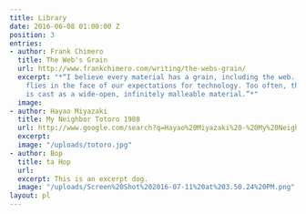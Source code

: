 ```yaml
---
title: Library
date: 2016-06-08 01:00:00 Z
position: 3
entries:
- author: Frank Chimero
  title: The Web's Grain
  url: http://www.frankchimero.com/writing/the-webs-grain/
  excerpt: "*“I believe every material has a grain, including the web. But this assumption
    flies in the face of our expectations for technology. Too often, the internet
    is cast as a wide-open, infinitely malleable material.”*"
  image: 
- author: Hayao Miyazaki
  title: My Neighbor Totoro 1988
  url: http://www.google.com/search?q=Hayao%20Miyazaki%20-%20My%20Neighbor%20Totoro
  excerpt: 
  image: "/uploads/totoro.jpg"
- author: Bop
  title: ta Hop
  url: 
  excerpt: This is an excerpt dog.
  image: "/uploads/Screen%20Shot%202016-07-11%20at%203.50.24%20PM.png"
layout: pl
---
```


